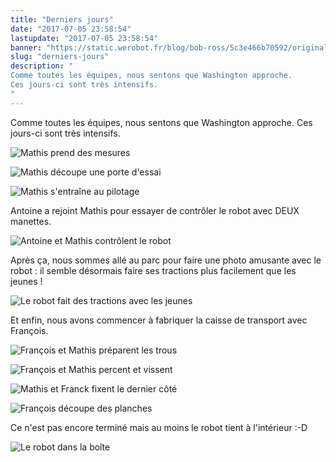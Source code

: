 ```yaml
---
title: "Derniers jours"
date: "2017-07-05 23:58:54"
lastupdate: "2017-07-05 23:58:54"
banner: "https://static.werobot.fr/blog/bob-ross/5c3e466b70592/original.jpg"
slug: "derniers-jours"
description: " 
Comme toutes les équipes, nous sentons que Washington approche.
Ces jours-ci sont très intensifs.
"
---
```

Comme toutes les équipes, nous sentons que Washington approche.
Ces jours-ci sont très intensifs.

![Mathis prend des mesures](https://static.werobot.fr/blog/bob-ross/5c3e466bcc635/50.jpg "Mathis prend des mesures")

![Mathis découpe une porte d'essai](https://static.werobot.fr/blog/bob-ross/5c3e466c48bda/50.jpg "Mathis découpe une porte d'essai")

![Mathis s'entraîne au pilotage](https://static.werobot.fr/blog/bob-ross/5c3e466ca9376/50.jpg "Mathis s'entraîne au pilotage")

Antoine a rejoint Mathis pour essayer de contrôler le robot avec DEUX manettes.

![Antoine et Mathis contrôlent le robot](https://static.werobot.fr/blog/bob-ross/5c3e466b70592/50.jpg "Antoine et Mathis contrôlent le robot")

Après ça, nous sommes allé au parc pour faire une photo amusante avec le robot : il semble désormais faire ses tractions plus facilement que les jeunes !

![Le robot fait des tractions avec les jeunes](https://static.werobot.fr/blog/bob-ross/5c3e466d7d455/50.jpg "Le robot fait des tractions avec les jeunes")

Et enfin, nous avons commencer à fabriquer la caisse de transport avec François.

![François et Mathis préparent les trous](https://static.werobot.fr/blog/bob-ross/5c3e466de6d60/50.jpg "François et Mathis préparent les trous")

![François et Mathis percent et vissent](https://static.werobot.fr/blog/bob-ross/5c3e466e8f035/50.jpg "François et Mathis percent et vissent")

![Mathis et Franck fixent le dernier côté](https://static.werobot.fr/blog/bob-ross/5c3e466eef725/50.jpg "Mathis et Franck fixent le dernier côté")

![François découpe des planches](https://static.werobot.fr/blog/bob-ross/5c3e466f8cd6d/50.jpg "François découpe des planches")

Ce n'est pas encore terminé mais au moins le robot tient à l'intérieur :-D

![Le robot dans la boîte](https://static.werobot.fr/blog/bob-ross/5c3e466fe659b/50.jpg "Le robot dans la boîte")






    